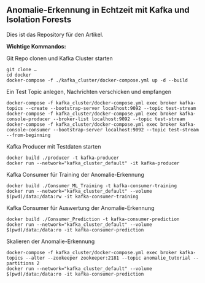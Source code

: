 ## Anomalie-Erkennung in Echtzeit mit Kafka und Isolation Forests

Dies ist das Repository für den Artikel.

**Wichtige Kommandos:**


Git Repo clonen und Kafka Cluster starten
```
git clone …
cd docker
docker-compose -f ./kafka_cluster/docker-compose.yml up -d --build
```

Ein Test Topic anlegen, Nachrichten verschicken und empfangen
```
docker-compose -f kafka_cluster/docker-compose.yml exec broker kafka-topics --create --bootstrap-server localhost:9092 --topic test-stream
docker-compose -f kafka_cluster/docker-compose.yml exec broker kafka-console-producer --broker-list localhost:9092 --topic test-stream
docker-compose -f kafka_cluster/docker-compose.yml exec broker kafka-console-consumer --bootstrap-server localhost:9092 --topic test-stream --from-beginning

```

Kafka Producer mit Testdaten starten
```
docker build ./producer -t kafka-producer
docker run --network="kafka_cluster_default" -it kafka-producer

```

Kafka Consumer für Training der Anomalie-Erkennung
```
docker build ./Consumer_ML_Training -t kafka-consumer-training
docker run --network="kafka_cluster_default" --volume $(pwd)/data:/data:rw -it kafka-consumer-training
```

Kafka Consumer für Auswertung der Anomalie-Erkennung
```
docker build ./Consumer_Prediction -t kafka-consumer-prediction
docker run --network="kafka_cluster_default" --volume $(pwd)/data:/data:ro -it kafka-consumer-prediction

```

Skalieren der Anomalie-Erkennung
```
docker-compose -f kafka_cluster/docker-compose.yml exec broker kafka-topics --alter --zookeeper zookeeper:2181 --topic anomalie_tutorial --partitions 2
docker run --network="kafka_cluster_default" --volume $(pwd)/data:/data:ro -it kafka-consumer-prediction
```
